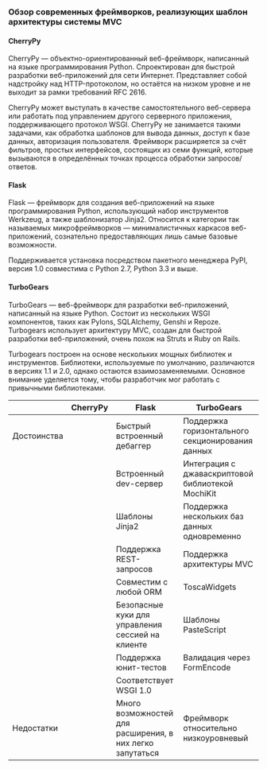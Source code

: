 ### Обзор современных фреймворков, реализующих шаблон архитектуры системы MVC

#### CherryPy

CherryPy — объектно-ориентированный веб-фреймворк, написанный на языке программирования Python. Спроектирован для быстрой разработки веб-приложений для сети Интернет. Представляет собой надстройку над HTTP-протоколом, но остаётся на низком уровне и не выходит за рамки требований RFC 2616.

CherryPy может выступать в качестве самостоятельного веб-сервера или работать под управлением другого серверного приложения, поддерживающего протокол WSGI. CherryPy не занимается такими задачами, как обработка шаблонов для вывода данных, доступ к базе данных, авторизация пользователя. Фреймворк расширяется за счёт фильтров, простых интерфейсов, состоящих из семи функций, которые вызываются в определённых точках процесса обработки запросов/ответов.

#### Flask

Flask — фреймворк для создания веб-приложений на языке программирования Python, использующий набор инструментов Werkzeug, а также шаблонизатор Jinja2. Относится к категории так называемых микрофреймворков — минималистичных каркасов веб-приложений, сознательно предоставляющих лишь самые базовые возможности.

Поддерживается установка посредством пакетного менеджера PyPI, версия 1.0 совместима с Python 2.7, Python 3.3 и выше.

#### TurboGears

TurboGears — веб-фреймворк для разработки веб-приложений, написанный на языке Python. Состоит из нескольких WSGI компонентов, таких как Pylons, SQLAlchemy, Genshi и Repoze. Turbogears использует архитектуру MVC, создан для быстрой разработки веб-приложений, очень похож на Struts и Ruby on Rails.

Turbogears построен на основе нескольких мощных библиотек и инструментов. Библиотеки, используемые по умолчанию, различаются в версиях 1.1 и 2.0, однако остаются взаимозаменяемыми. Основное внимание уделяется тому, чтобы разработчик мог работать с привычными библиотеками.

|   |CherryPy|Flask|TurboGears|
|---|---|---|---|
|Достоинства|   |  Быстрый встроенный дебаггер |  Поддержка горизонтального секционирования данных |
||   |  Встроенный dev-сервер | Интеграция с джаваскриптовой библиотекой MochiKit  |
||   |  Шаблоны Jinja2 |  Поддержка нескольких баз данных одновременно |
||   |  Поддержка REST-запросов |  Поддержка архитектуры MVC |
||   |  Совместим с любой ORM | ToscaWidgets  |
||   |  Безопасные куки для управления сессией на клиенте | Шаблоны PasteScript  |
||   |  Поддержка юнит-тестов |  Валидация через FormEncode |
||   |  Соответствует WSGI 1.0 |   |
|Недостатки|   | Много возможностей для расширения, в них легко запутаться  | Фреймворк относительно низкоуровневый  |
